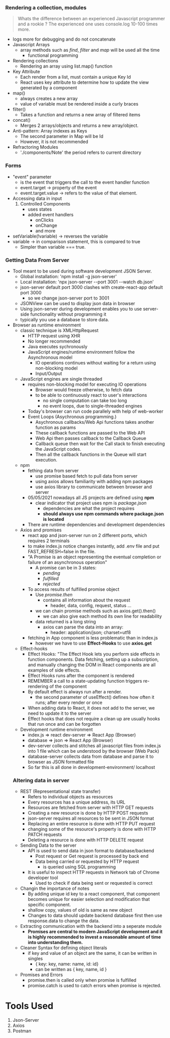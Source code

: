 ### Rendering a collection, modules
> Whats the difference between an experienced Javascript programmer and a rookie ? The experienced one uses console.log 10-100 times more.
- logs more for debugging and do not concatenate
- Javascript Arrays
    - array methods such as *find*, *filter* and *map* will be used all the time
        - functional programming
- Rendering collections
    - Rendering an array using list.map() function
- Key Attribute
    - Each render from a list, must contain a unique Key Id
    - React uses key attribute to determine how to update the view generated by a component 
- map()
    - always creates a new array
    - value of variable must be rendered inside a curly braces
- filter()
    - Takes a function and returns a new array of filtered items
- concat()
    - Merges 2 arrays/objects and returns a new array/object.
- Anti-pattern: Array indexes as Keys
    - The second parameter in Map will be Id
    - However, it is not recommended
- Refractoring Modules
    - './components/Note'
        the period refers to current directory
### Forms
- "event" parameter
    - is the event that triggers the call to the event handler function
    - event.target -> property of the event
    - event.target.value -> refers to the value of that element.
- Accessing data in input
    1. Controlled Components
        - uses states
        - added event handlers
            - onClicks
            - onChange
            - and more 
- setVariable(!variable) -> reverses the variable
- variable -> in comparison statement, this is compared to true
    - Simpler than variable === true.
### Getting Data From Server
- Tool meant to be used during software development JSON Server.
    - Global installation: 'npm install -g json-server'
    - Local installation: 'npx json-server --port 3001 --watch db.json'
    - json-server default port 3000 clashes with create-react-app default port 3000
        - so we change json-server port to 3001
    - JSONView can be used to display json data in browser 
    - Using json-server during development enables you to use server-side functionality without programming it
    - typically you use a database to store data.
- Browser as runtime environment
    - classic technique is XMLHttpRequest
        - HTTP request using XHR
        - No longer recommended
        - Java executes sychronously
        - JavaScript engines/runtime environment follow the Asynchronous model
            - IO operations continues without waiting for a return using non-blocking model
            - Input/Output
    - JavaScript engines are single threaded
        - requires non-blocking model for executing IO operations
            - Browser would freeze otherwise, to fetch data
            - to be able to continuously react to user's interactions
                - no single computation can take too long
                - no event loops, due to single-threaded engines
        - Today's browser can run code parallely with help of web-worker
        - Event Loops (Asychronous programming.)
            - Asychronous callbacks/Web Api functions takes another function as params
            - These callback functions are passed to the Web API
            - Web Api then passes callback to the Callback Queue
            - Callback queue then wait for the Call stack to finish executing the JavaScript codes.
            - Then all the callback functions in the Queue will start execution. 
    - npm 
        - fething data from server
            - use promise based fetch to pull data from server
            - using axios allows familiarity with adding npm packages
            - use axios library to communicate between browser and server
        - 05/05/2021 nowadays all JS projects are defined using **npm**
            - clear indicator that project uses npm is *package.json*
                - dependencies are what the project requires
                - **should always use npm commands where package.json is located**
        - There are runtime dependencies and development dependencies
    - Axios and promises
        - react app and json-server run on 2 different ports, which requires 2 terminals
        - to make index.js notice changes instantly, add .env file and put FAST_REFRESH=false in the file.
        - "A Promise is an object representing the eventual completion or failure of an asynchronous operation"
            - A promise can be in 3 states:
                - *pending*
                - *fulfilled*
                - *rejected*
        - To access results of fulfilled promise object 
            - Use *promise.then*
                - contains all information about the request
                    - header, data, config, request, status ...
            - we can chain promise methods such as axios.get().then()
                - we can also give each method its own line for readability
            - data returned is a long string
                - axios can parse the data into an array:
                    - header: application/json; charset=utf8
        - fetching in App component is less problematic than in index.js
            - however we have to use **Effect-Hooks** to use **axios.get**
    - Effect-hooks
        - Effect Hooks: "The Effect Hook lets you perform side effects in function components. Data fetching, setting up a subscription, and manually changing the DOM in React components are all examples of side effects.
        - Effect Hooks runs after the component is rendered
        - REMEMBER a call to a state-updating function triggers re-rendering of the component
        - By default effect is always run after a render.
            - the second parameter of useEffect() defines how often it runs; after every render or once
        - When adding data to React, it does not add to the server, we need to update it to the server
        - Effect hooks that does not require a clean up are usually hooks that run once and can be forgotten
    - Development runtime environment
        - index.js => react dev-server => React App (Browser)
        - database => json => React App (Browser)
        - dev-server collects and stitches all javascript files from index.js into 1 file which can be understood by the browser (Web Pack)
        - database-server collects data from database and parse it to browser as JSON formatted file 
        - So far this is all done in development-environment/ localhost
    ### Altering data in server
    - REST (Representational state transfer)
        - Refers to individual objects as resources
        - Every resources has a unique address, its URL
        - Resources are fetched from server with HTTP GET requests
        - Creating a new resource is done by HTTP POST requests
        - json-server requires all resources to be sent in JSON format
        - Replacing an entire resource is done with HTTP PUT request
        - changing some of the resource's property is done with HTTP PATCH requests
        - Deleting a resource is done with HTTP DELETE request
    - Sending Data to the server
        - API is used to send data in json format to database/backend
            - Post request or Get request is processed by back end
            - Data being carried or requested by HTTP request
                - is queried using SQL programming
        - It is useful to inspect HTTP requests in Network tab of Chrome developer tool
            - Used to check if data being sent or requested is correct
    - Changin the importance of notes
        - By adding unique id key to a react component, that component becomes unique for easier selection and modification that specific component. 
        - shallow copy, values of old is same as new object
        - Changes to data should update backend database first then use response.data to change the data.
    - Extracting communication with the backend into a seperate module
        - **Promises are central to modern JavaScript development and it is highly recommended to invest a reasonable amount of time into understanding them.**
    - Cleaner Syntax for defining object literals
        - if key and value of an object are the same, it can be written in singles
            - { key: key, name: name, id: id}
            - can be written as { key, name, id }
    - Promises and Errors
        - promise.then is called only when promise is fulfilled
        - promise.catch is used to catch errors when promise is rejected.
    
# Tools Used
1. Json-Server
2. Axios
3. Postman